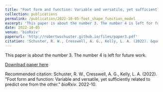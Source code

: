 ```yaml
---
title: "Foot form and function: Variable and versatile, yet sufficiently related to predict one from the other"
collection: publications
permalink: /publication/2022-10-05-foot_shape_function_model
excerpt: 'This paper is about the number 3. The number 4 is left for future work.'
date: 2022-10-05
venue: 'bioRxiv'
paperurl: 'http://robertwschuster.github.io/files/paper3.pdf'
citation: 'Schuster, R. W., Cresswell, A. G., Kelly, L. A. (2022). &quot;Foot form and function: Variable and versatile, yet sufficiently related to predict one from the other.&quot; <i>bioRxiv</i>. 2022-10.'
---
```

This paper is about the number 3. The number 4 is left for future work.

[Download paper here](http://robertwschuster.github.io/files/paper3.pdf)

Recommended citation: Schuster, R. W., Cresswell, A. G., Kelly, L. A. (2022). "Foot form and function: Variable and versatile, yet sufficiently related to predict one from the other." <i>bioRxiv</i>. 2022-10.
